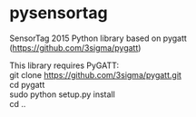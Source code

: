# pysensortag
SensorTag 2015 Python library based on pygatt (https://github.com/3sigma/pygatt)

This library requires PyGATT:  
git clone https://github.com/3sigma/pygatt.git  
cd pygatt  
sudo python setup.py install  
cd ..  
